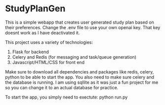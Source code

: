 # StudyPlanGen

This is a simple webapp that creates user generated study plan based on their preferences. Change the .env file to use your own openai key. That key doesnt work as I have deactivated it.

This project uses a variety of technologies:
1. Flask for backend
2. Celery and Redis (for messaging and task/queue generation)
3. Javascript/HTML/CSS for front end

Make sure to download all dependencies and packages like redis, celery, python to be able to start the app. 
You also need to make sure celery and the database is running. I am using sqllite as it was just a fun project for me so you can change it to an actual database for practice.

To start the app, you simply need to exectute: python run.py
